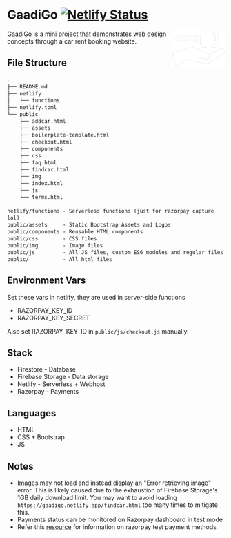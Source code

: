 # GaadiGo [![Netlify Status](https://api.netlify.com/api/v1/badges/6a331675-231b-411b-aeb8-540b75d9656e/deploy-status)](https://app.netlify.com/sites/gaadigo/deploys)

<img src="public/assets/brand/gaadigo-logo-white.png" align="right"
     alt="Gaadigo Logo" width="120">

GaadiGo is a mini project that demonstrates web design concepts through a car rent booking website.

## File Structure
```
.
├── README.md
├── netlify
│   └── functions
├── netlify.toml
└── public
    ├── addcar.html
    ├── assets
    ├── boilerplate-template.html
    ├── checkout.html
    ├── components
    ├── css
    ├── faq.html
    ├── findcar.html
    ├── img
    ├── index.html
    ├── js
    └── terms.html

netlify/functions - Serverless functions (just for razorpay capture lol)
public/assets     - Static Bootstrap Assets and Logos
public/components - Reusable HTML components
public/css        - CSS files
public/img        - Image files
public/js         - All JS files, custom ES6 modules and regular files
public/           - All html files
```

## Environment Vars
Set these vars in netlify, they are used in server-side functions

- RAZORPAY_KEY_ID
- RAZORPAY_KEY_SECRET

Also set RAZORPAY_KEY_ID in `public/js/checkout.js` manually.

## Stack
- Firestore - Database
- Firebase Storage - Data storage
- Netlify - Serverless + Webhost
- Razorpay - Payments

## Languages
- HTML
- CSS + Bootstrap
- JS

## Notes
- Images may not load and instead display an "Error retrieving image" error. This is likely caused due to the exhaustion of Firebase Storage's 1GB daily download limit. You may want to avoid loading `https://gaadigo.netlify.app/findcar.html` too many times to mitigate this.
- Payments status can be monitored on Razorpay dashboard in test mode
- Refer this [resource](https://razorpay.com/docs/payments/payments/test-card-upi-details) for information on razorpay test payment methods